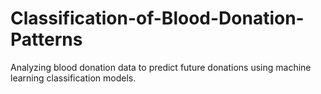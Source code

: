 # Classification-of-Blood-Donation-Patterns
Analyzing blood donation data to predict future donations using machine learning classification models.
